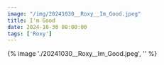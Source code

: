 ```yaml
---
image: "/img/20241030__Roxy__Im_Good.jpeg"
title: I'm Good 
date: 2024-10-30 08:00:00
tags: ['Roxy']
---
```

{% image './20241030__Roxy__Im_Good.jpeg', '' %}